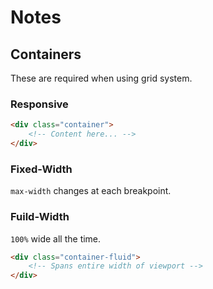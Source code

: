 # Notes

## Containers

These are required when using grid system.

### Responsive
```html
<div class="container">
    <!-- Content here... -->
</div>
```

### Fixed-Width 
`max-width` changes at each breakpoint.


### Fuild-Width
`100%` wide all the time.


```html
<div class="container-fluid">
    <!-- Spans entire width of viewport -->
</div>
```
